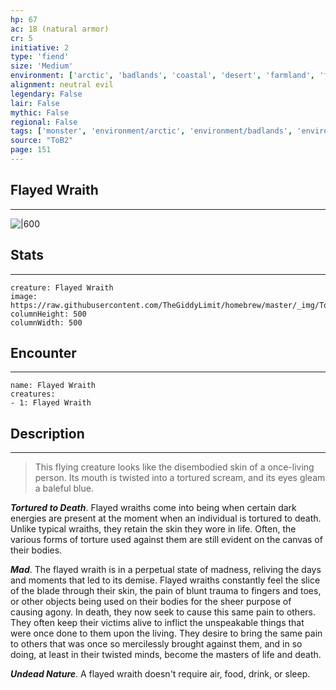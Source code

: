 ```yaml
---
hp: 67
ac: 18 (natural armor)
cr: 5
initiative: 2
type: 'fiend'    
size: 'Medium'
environment: ['arctic', 'badlands', 'coastal', 'desert', 'farmland', 'forest', 'grassland', 'hill', 'mountain', 'planar', 'swamp', 'underdark', 'underwater', 'urban']
alignment: neutral evil
legendary: False
lair: False
mythic: False
regional: False
tags: ['monster', 'environment/arctic', 'environment/badlands', 'environment/coastal', 'environment/desert', 'environment/farmland', 'environment/forest', 'environment/grassland', 'environment/hill', 'environment/mountain', 'environment/planar', 'environment/swamp', 'environment/underdark', 'environment/underwater', 'environment/urban']
source: "ToB2"
page: 151
---
```


## Flayed Wraith
---

![|600](https://raw.githubusercontent.com/TheGiddyLimit/homebrew/master/_img/ToB2/creature/Flayed%20Wraith.webp)

## Stats
---

```statblock
creature: Flayed Wraith
image: https://raw.githubusercontent.com/TheGiddyLimit/homebrew/master/_img/ToB2/creature/token/Flayed%20Wraith%20%28Token%29.png
columnHeight: 500
columnWidth: 500
```

## Encounter
---

```encounter-table
name: Flayed Wraith
creatures:
- 1: Flayed Wraith
```

## Description
---
>This flying creature looks like the disembodied skin of a once-living person. Its mouth is twisted into a tortured scream, and its eyes gleam a baleful blue.

**_Tortured to Death_**. Flayed wraiths come into being when certain dark energies are present at the moment when an individual is tortured to death. Unlike typical wraiths, they retain the skin they wore in life. Often, the various forms of torture used against them are still evident on the canvas of their bodies.

**_Mad_**. The flayed wraith is in a perpetual state of madness, reliving the days and moments that led to its demise. Flayed wraiths constantly feel the slice of the blade through their skin, the pain of blunt trauma to fingers and toes, or other objects being used on their bodies for the sheer purpose of causing agony. In death, they now seek to cause this same pain to others. They often keep their victims alive to inflict the unspeakable things that were once done to them upon the living. They desire to bring the same pain to others that was once so mercilessly brought against them, and in so doing, at least in their twisted minds, become the masters of life and death.

**_Undead Nature_**. A flayed wraith doesn't require air, food, drink, or sleep.






